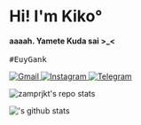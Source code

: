 # Hi! I'm Kiko°
<p>
  <b>aaaah. Yamete Kuda sai >_<</b>
  <br>
  <br>
  <samp>#EuyGank</samp>
</p>
<p>
  <a href="mailto: nurzam891@gmail.com">
    <img src="https://img.shields.io/badge/-Gmail-red?style=for-the-badge&logo=Gmail&labelColor=2d2d2d" alt="Gmail">
  </a>
  <a href="https://www.instagram.com/nurza_alpha">
    <img src="https://img.shields.io/badge/-Instagram-mediumvioletred?style=for-the-badge&logo=Instagram&labelColor=2d2d2d" alt="Instagram">
  </a> 
  <a href="https://t.me/naalpha">
    <img src="https://img.shields.io/badge/-Telegram-blue?style=for-the-badge&logo=Telegram&labelColor=2d2d2d" alt="Telegram">
  </a>
</p>

![zamprjkt's repo stats](https://github-readme-stats.vercel.app/api?username=zamprjkt&count_private=false&show_icons=true&&bg_color=30,165880,169c5a&title_color=fff&text_color=fff)

!['s github stats](https://github-readme-stats.vercel.app/api?username=zamprjkt&count_private=false&show_icons=true&&bg_color=30,165880,169c5a&title_color=fff&text_color=fff)
